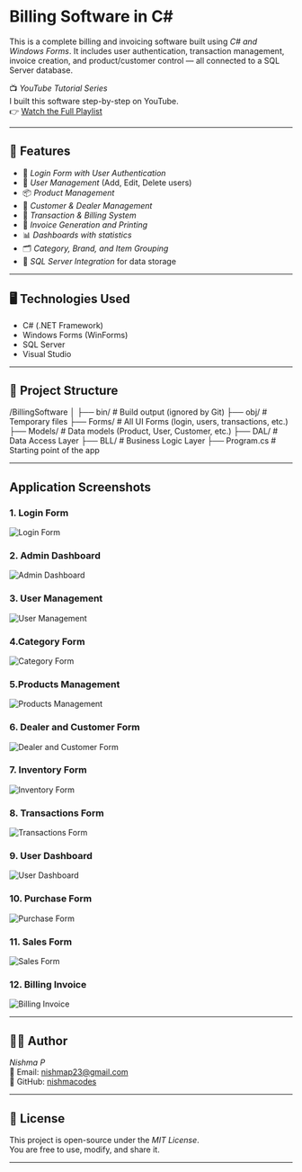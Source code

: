 # Billing Software in C#

This is a complete billing and invoicing software built using *C# and Windows Forms*. It includes user authentication, transaction management, invoice creation, and product/customer control — all connected to a SQL Server database.

📺 *YouTube Tutorial Series*  
I built this software step-by-step on YouTube.  
👉 [Watch the Full Playlist](https://youtube.com/playlist?list=PLBLPjjQlnVXVnz3Hksi1th0uHXxh6Dm3h&si=TTZrx02QdMEZhgBH)

---

## 🚀 Features

- 🔐 *Login Form with User Authentication*
- 👥 *User Management* (Add, Edit, Delete users)
- 📦 *Product Management*
- 👤 *Customer & Dealer Management*
- 🧾 *Transaction & Billing System*
- 📄 *Invoice Generation and Printing*
- 📊 *Dashboards with statistics*
- 🗂 *Category, Brand, and Item Grouping*
- 💾 *SQL Server Integration* for data storage

---

## 🖥 Technologies Used

- C# (.NET Framework)
- Windows Forms (WinForms)
- SQL Server
- Visual Studio

---

## 📂 Project Structure
/BillingSoftware
│
├── bin/             # Build output (ignored by Git)
├── obj/             # Temporary files
├── Forms/           # All UI Forms (login, users, transactions, etc.)
├── Models/          # Data models (Product, User, Customer, etc.)
├── DAL/             # Data Access Layer
├── BLL/             # Business Logic Layer
├── Program.cs       # Starting point of the app

---

## Application Screenshots

### 1. Login Form
![Login Form](./login_form.png)

### 2. Admin Dashboard
![Admin Dashboard](./admin_dashboard.png)

### 3. User Management
![User Management](./user_management.png)

### 4.Category Form
![Category Form](./category_form.png)

### 5.Products Management
![Products Management](./products_management.png)

### 6. Dealer and Customer Form
![Dealer and Customer Form](./dealer_customer_form.png)

### 7. Inventory Form
![Inventory Form](./inventory_form.png)

### 8. Transactions Form
![Transactions Form](./transactions_form.png)

### 9. User Dashboard
![User Dashboard](./user_dashboard.png)

### 10. Purchase Form
![Purchase Form](./purchase_form.png)

### 11. Sales Form
![Sales Form](./sales_form.png)

### 12. Billing Invoice
![Billing Invoice](./billing_invoice.png)

---

## 👩‍💻 Author

*Nishma P*  
📧 Email: nishmap23@gmail.com  
🔗 GitHub: [nishmacodes](https://github.com/nishmacodes)

---

## 📄 License

This project is open-source under the *MIT License*.  
You are free to use, modify, and share it.

---

